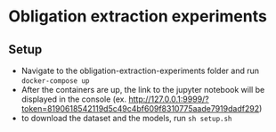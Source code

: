 # Obligation extraction experiments

## Setup
- Navigate to the obligation-extraction-experiments folder and run `docker-compose up`
- After the containers are up, the link to the jupyter notebook will be displayed in the console 
(ex. http://127.0.0.1:9999/?token=8190618542119d5c49c4bf609f8310775aade7919dadf292)
- to download the dataset and the models, run `sh setup.sh`
